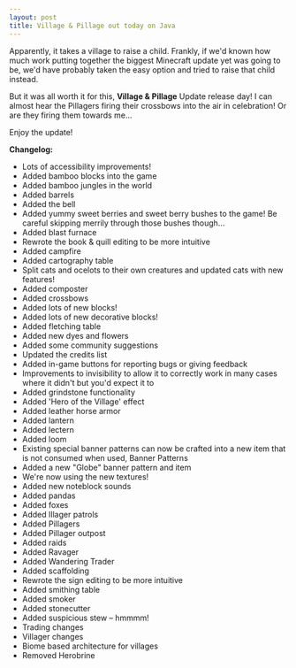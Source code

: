```yaml
---
layout: post
title: Village & Pillage out today on Java
---
```


Apparently, it takes a village to raise a child. Frankly, if we'd known how much work putting together the biggest
Minecraft update yet was going to be, we'd have probably taken the easy option and tried to raise that child
instead.<br>

But it was all worth it for this, **Village & Pillage** Update release day! I can almost hear the Pillagers firing their
crossbows into the air in celebration! Or are they firing them towards me...<br>

Enjoy the update!<br>

**Changelog:**<br>

* Lots of accessibility improvements!<br>
* Added bamboo blocks into the game<br>
* Added bamboo jungles in the world<br>
* Added barrels<br>
* Added the bell<br>
* Added yummy sweet berries and sweet berry bushes to the game! Be careful skipping merrily through those bushes
  though...<br>
* Added blast furnace<br>
* Rewrote the book & quill editing to be more intuitive<br>
* Added campfire<br>
* Added cartography table<br>
* Split cats and ocelots to their own creatures and updated cats with new features!<br>
* Added composter<br>
* Added crossbows<br>
* Added lots of new blocks!<br>
* Added lots of new decorative blocks!<br>
* Added fletching table<br>
* Added new dyes and flowers<br>
* Added some community suggestions<br>
* Updated the credits list<br>
* Added in-game buttons for reporting bugs or giving feedback<br>
* Improvements to invisibility to allow it to correctly work in many cases where it didn't but you'd expect it to<br>
* Added grindstone functionality<br>
* Added 'Hero of the Village' effect<br>
* Added leather horse armor<br>
* Added lantern<br>
* Added lectern<br>
* Added loom<br>
* Existing special banner patterns can now be crafted into a new item that is not consumed when used, Banner
  Patterns<br>
* Added a new "Globe" banner pattern and item<br>
* We're now using the new textures!<br>
* Added new noteblock sounds<br>
* Added pandas<br>
* Added foxes<br>
* Added Illager patrols<br>
* Added Pillagers<br>
* Added Pillager outpost<br>
* Added raids<br>
* Added Ravager<br>
* Added Wandering Trader<br>
* Added scaffolding<br>
* Rewrote the sign editing to be more intuitive<br>
* Added smithing table<br>
* Added smoker<br>
* Added stonecutter<br>
* Added suspicious stew – hmmmm!<br>
* Trading changes<br>
* Villager changes<br>
* Biome based architecture for villages<br>
* Removed Herobrine<br>
